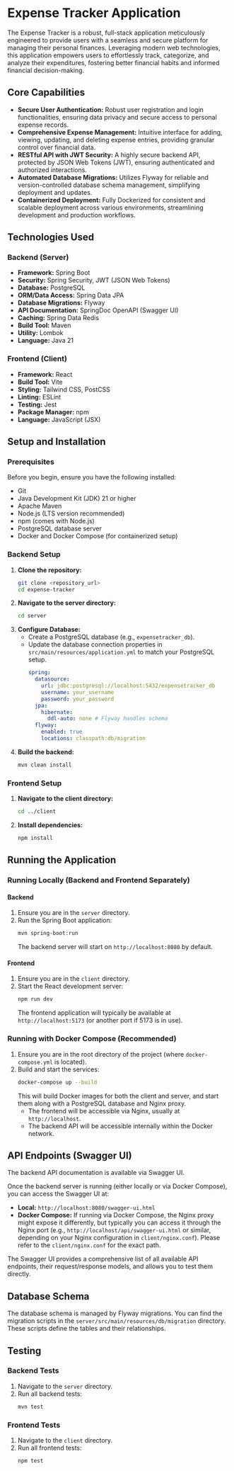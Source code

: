 
# Expense Tracker Application

The Expense Tracker is a robust, full-stack application meticulously engineered to provide users with a seamless and secure platform for managing their personal finances. Leveraging modern web technologies, this application empowers users to effortlessly track, categorize, and analyze their expenditures, fostering better financial habits and informed financial decision-making.

## Core Capabilities

*   **Secure User Authentication:** Robust user registration and login functionalities, ensuring data privacy and secure access to personal expense records.
*   **Comprehensive Expense Management:** Intuitive interface for adding, viewing, updating, and deleting expense entries, providing granular control over financial data.
*   **RESTful API with JWT Security:** A highly secure backend API, protected by JSON Web Tokens (JWT), ensuring authenticated and authorized interactions.
*   **Automated Database Migrations:** Utilizes Flyway for reliable and version-controlled database schema management, simplifying deployment and updates.
*   **Containerized Deployment:** Fully Dockerized for consistent and scalable deployment across various environments, streamlining development and production workflows.

## Technologies Used

### Backend (Server)

*   **Framework:** Spring Boot
*   **Security:** Spring Security, JWT (JSON Web Tokens)
*   **Database:** PostgreSQL
*   **ORM/Data Access:** Spring Data JPA
*   **Database Migrations:** Flyway
*   **API Documentation:** SpringDoc OpenAPI (Swagger UI)
*   **Caching:** Spring Data Redis
*   **Build Tool:** Maven
*   **Utility:** Lombok
*   **Language:** Java 21

### Frontend (Client)

*   **Framework:** React
*   **Build Tool:** Vite
*   **Styling:** Tailwind CSS, PostCSS
*   **Linting:** ESLint
*   **Testing:** Jest
*   **Package Manager:** npm
*   **Language:** JavaScript (JSX)

## Setup and Installation

### Prerequisites

Before you begin, ensure you have the following installed:

*   Git
*   Java Development Kit (JDK) 21 or higher
*   Apache Maven
*   Node.js (LTS version recommended)
*   npm (comes with Node.js)
*   PostgreSQL database server
*   Docker and Docker Compose (for containerized setup)

### Backend Setup

1.  **Clone the repository:**
    ```bash
    git clone <repository_url>
    cd expense-tracker
    ```
2.  **Navigate to the server directory:**
    ```bash
    cd server
    ```
3.  **Configure Database:**
    *   Create a PostgreSQL database (e.g., `expensetracker_db`).
    *   Update the database connection properties in `src/main/resources/application.yml` to match your PostgreSQL setup.
        ```yaml
        spring:
          datasource:
            url: jdbc:postgresql://localhost:5432/expensetracker_db
            username: your_username
            password: your_password
          jpa:
            hibernate:
              ddl-auto: none # Flyway handles schema
          flyway:
            enabled: true
            locations: classpath:db/migration
        ```
4.  **Build the backend:**
    ```bash
    mvn clean install
    ```

### Frontend Setup

1.  **Navigate to the client directory:**
    ```bash
    cd ../client
    ```
2.  **Install dependencies:**
    ```bash
    npm install
    ```

## Running the Application

### Running Locally (Backend and Frontend Separately)

#### Backend

1.  Ensure you are in the `server` directory.
2.  Run the Spring Boot application:
    ```bash
    mvn spring-boot:run
    ```
    The backend server will start on `http://localhost:8080` by default.

#### Frontend

1.  Ensure you are in the `client` directory.
2.  Start the React development server:
    ```bash
    npm run dev
    ```
    The frontend application will typically be available at `http://localhost:5173` (or another port if 5173 is in use).

### Running with Docker Compose (Recommended)

1.  Ensure you are in the root directory of the project (where `docker-compose.yml` is located).
2.  Build and start the services:
    ```bash
    docker-compose up --build
    ```
    This will build Docker images for both the client and server, and start them along with a PostgreSQL database and Nginx proxy.
    *   The frontend will be accessible via Nginx, usually at `http://localhost`.
    *   The backend API will be accessible internally within the Docker network.

## API Endpoints (Swagger UI)

The backend API documentation is available via Swagger UI.

Once the backend server is running (either locally or via Docker Compose), you can access the Swagger UI at:

*   **Local:** `http://localhost:8080/swagger-ui.html`
*   **Docker Compose:** If running via Docker Compose, the Nginx proxy might expose it differently, but typically you can access it through the Nginx port (e.g., `http://localhost/api/swagger-ui.html` or similar, depending on your Nginx configuration in `client/nginx.conf`). Please refer to the `client/nginx.conf` for the exact path.

The Swagger UI provides a comprehensive list of all available API endpoints, their request/response models, and allows you to test them directly.

## Database Schema

The database schema is managed by Flyway migrations. You can find the migration scripts in the `server/src/main/resources/db/migration` directory. These scripts define the tables and their relationships.

## Testing

### Backend Tests

1.  Navigate to the `server` directory.
2.  Run all backend tests:
    ```bash
    mvn test
    ```

### Frontend Tests

1.  Navigate to the `client` directory.
2.  Run all frontend tests:
    ```bash
    npm test
    ```